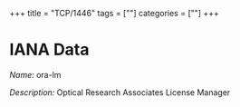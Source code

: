 +++
title = "TCP/1446"
tags = [""]
categories = [""]
+++

# IANA Data

_Name:_ ora-lm

_Description:_ Optical Research Associates License Manager


